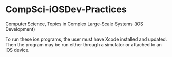 # CompSci-iOSDev-Practices
Computer Science, Topics in Complex Large-Scale Systems (iOS Development)

To run these ios programs, the user must have Xcode installed and updated. Then the program may be run either through a simulator or attached to an iOS device.